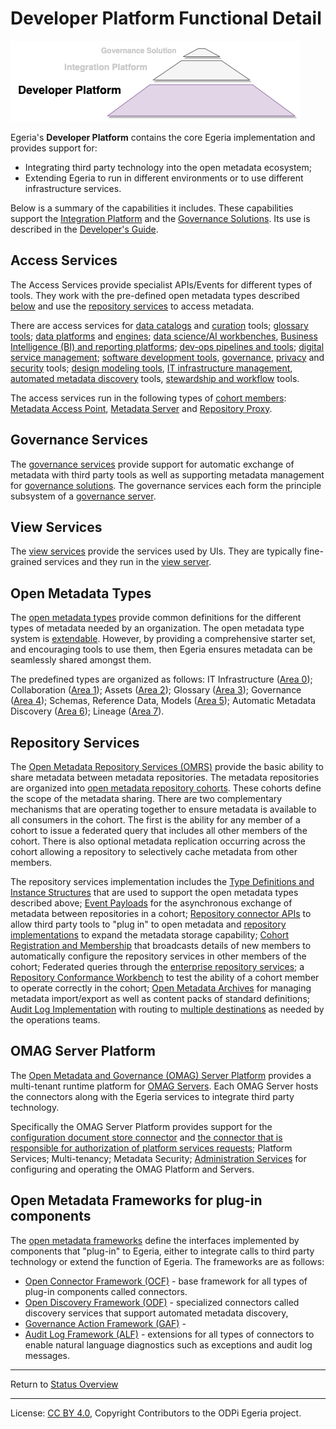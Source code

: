 <!-- SPDX-License-Identifier: CC-BY-4.0 -->
<!-- Copyright Contributors to the ODPi Egeria project 2020. -->

# Developer Platform Functional Detail


![Developer Platform Logo](developer-platform-logo.png)

Egeria's **Developer Platform** contains the core Egeria implementation and provides support for:
 * Integrating third party technology into the open metadata ecosystem;
 * Extending Egeria to run in different environments or to use different infrastructure services.

Below is a summary of the capabilities it includes.
These capabilities support the [Integration Platform](integration-platform-functional-detail.md)
and the [Governance Solutions](governance-solution-functional-detail.md).
Its use is described in the [Developer's Guide](../developer-guide).


## Access Services
The Access Services provide specialist APIs/Events for different
types of tools.  They work with the pre-defined open metadata types
described [below](#Open-Metadata-Types) and use the
[repository services](#Repository-Services) to access metadata.

There are access services for 
[data catalogs](../../../open-metadata-implementation/access-services/asset-consumer) and
[curation](../../../open-metadata-implementation/access-services/asset-owner) tools;
[glossary tools](../../../open-metadata-implementation/access-services/subject-area);
[data platforms](../../../open-metadata-implementation/access-services/data-platform) and
[engines](../../../open-metadata-implementation/access-services/data-engine);
[data science/AI workbenches](../../../open-metadata-implementation/access-services/data-science),
[Business Intelligence (BI) and reporting platforms](../../../open-metadata-implementation/access-services/information-view);
[dev-ops pipelines and tools](../../../open-metadata-implementation/access-services/dev-ops);
[digital service management](../../../open-metadata-implementation/access-services/digital-architecture);
[software development tools](../../../open-metadata-implementation/access-services/software-developer),
[governance](../../../open-metadata-implementation/access-services/governance-program),
[privacy](../../../open-metadata-implementation/access-services/data-privacy) and 
[security](../../../open-metadata-implementation/access-services/governance-engine) tools;
[design modeling tools](../../../open-metadata-implementation/access-services/design-model),
[IT infrastructure management](../../../open-metadata-implementation/access-services/it-infrastructure),
[automated metadata discovery](../../../open-metadata-implementation/access-services/discovery-engine) tools,
[stewardship and workflow](../../../open-metadata-implementation/access-services/stewardship-action) tools.

The access services run in the following types of [cohort members](../../../open-metadata-implementation/admin-services/docs/concepts/cohort-member.md):
[Metadata Access Point](../../../open-metadata-implementation/admin-services/docs/concepts/metadata-access-point.md),
[Metadata Server](../../../open-metadata-implementation/admin-services/docs/concepts/metadata-server.md) and
[Repository Proxy](../../../open-metadata-implementation/admin-services/docs/concepts/repository-proxy.md).

## Governance Services

The [governance services](../../../open-metadata-implementation/governance-servers) provide
support for automatic exchange of metadata with third party tools as well as
supporting metadata management for [governance solutions](governance-solution-functional-detail.md).
The governance services each form the principle subsystem of a 
[governance server](../../../open-metadata-implementation/admin-services/docs/concepts/governance-server-types.md).

## View Services

The [view services](../../../open-metadata-implementation/view-services) provide the services used by UIs.
They are typically fine-grained services and they
run in the [view server](../../../open-metadata-implementation/admin-services/docs/concepts/view-server.md).

## Open Metadata Types
The [open metadata types](../open-metadata-types) provide common definitions for the different types of
metadata needed by an organization.  The open metadata type system is
[extendable](../../../open-metadata-resources/open-metadata-archives/open-metadata-types).
However, by providing a comprehensive starter set, and encouraging tools
to use them, then Egeria ensures metadata can be seamlessly shared amongst them.

The predefined types are organized as follows:
IT Infrastructure ([Area 0](../open-metadata-types/Area-0-models.md)); 
Collaboration ([Area 1](../open-metadata-types/Area-1-models.md)); 
Assets ([Area 2](../open-metadata-types/Area-2-models.md));
Glossary ([Area 3](../open-metadata-types/Area-3-models.md));
Governance ([Area 4](../open-metadata-types/Area-4-models.md));
Schemas, Reference Data, Models ([Area 5](../open-metadata-types/Area-5-models.md));
Automatic Metadata Discovery ([Area 6](../open-metadata-types/Area-6-models.md));
Lineage ([Area 7](../open-metadata-types/Area-7-models.md)).

## Repository Services
The [Open Metadata Repository Services (OMRS)](../../../open-metadata-implementation/repository-services) provide
the basic ability to share metadata between
metadata repositories.  The metadata repositories are organized into
[open metadata repository cohorts](../../../open-metadata-implementation/repository-services/docs/open-metadata-repository-cohort.md).
These cohorts define the scope of the metadata sharing.
There are two complementary mechanisms that
are operating together to ensure metadata is available to all consumers
in the cohort.  The first is the ability for any member of a cohort to issue
a federated query that includes all other members of the cohort.
There is also optional metadata replication occurring across the cohort
allowing a repository to selectively cache metadata from other members.

The repository services implementation includes the
[Type Definitions and Instance Structures](../../../open-metadata-implementation/repository-services/docs/metadata-meta-model.md)
that are used to support the open metadata types described above;
[Event Payloads](../../../open-metadata-implementation/repository-services/docs/event-descriptions)
for the asynchronous exchange of metadata between repositories in a cohort;
[Repository connector APIs](../../../open-metadata-implementation/repository-services/docs/component-descriptions/connectors/repository-connector.md)
to allow third party tools to "plug in" to open metadata
and [repository implementations](../../../open-metadata-implementation/adapters/open-connectors/repository-services-connectors/open-metadata-collection-store-connectors)
to expand the metadata storage capability;
[Cohort Registration and Membership](../../../open-metadata-implementation/admin-services/docs/concepts/cohort-member.md)
that broadcasts details of new members to automatically configure the repository services in
other members of the cohort;
Federated queries through the [enterprise repository services](../../../open-metadata-implementation/repository-services/docs/subsystem-descriptions/enterprise-repository-services.md);
a [Repository Conformance Workbench](../../../open-metadata-conformance-suite/docs/repository-workbench)
to test the ability of a cohort member to operate correctly in the cohort;
[Open Metadata Archives](../../../open-metadata-resources/open-metadata-archives)
for managing metadata import/export as well as content packs of standard definitions;
[Audit Log Implementation](../../../open-metadata-implementation/repository-services/docs/component-descriptions/audit-log.md) with routing to
[multiple destinations](../../../open-metadata-implementation/admin-services/docs/user/configuring-the-audit-log.md) as needed by the
operations teams.

## OMAG Server Platform

The [Open Metadata and Governance (OMAG) Server Platform](../../../open-metadata-implementation/admin-services/docs/concepts/omag-server-platform.md)
provides a multi-tenant runtime platform for [OMAG Servers](../../../open-metadata-implementation/admin-services/docs/concepts/omag-server.md).
Each OMAG Server hosts the connectors along with the Egeria services to integrate third party technology.

Specifically the OMAG Server Platform provides
support for the 
[configuration document store connector](../../../open-metadata-implementation/admin-services/docs/user/configuring-the-configuration-document-store.md)
and [the connector that is responsible for authorization of platform services requests]();
Platform Services; Multi-tenancy; Metadata Security;
[Administration Services](../../../open-metadata-implementation/admin-services) for configuring and operating the OMAG Platform and Servers.

## Open Metadata Frameworks for plug-in components

The [open metadata frameworks](../../../open-metadata-implementation/frameworks) define the interfaces implemented by components that
"plug-in" to Egeria, either to integrate calls to third party technology or extend the function of Egeria.  The frameworks are as follows:

* [Open Connector Framework (OCF)](../../../open-metadata-implementation/frameworks/open-connector-framework) - base framework for all types of plug-in components called connectors.
* [Open Discovery Framework (ODF)](../../../open-metadata-implementation/frameworks/open-discovery-framework) - specialized connectors called discovery services that support automated metadata discovery,
* [Governance Action Framework (GAF)](../../../open-metadata-implementation/frameworks/governance-action-framework) - 
* [Audit Log Framework (ALF)](../../../open-metadata-implementation/frameworks/audit-log-framework) - extensions for all types of connectors to enable natural language diagnostics
such as exceptions and audit log messages. 

----
Return to [Status Overview](.)

----
License: [CC BY 4.0](https://creativecommons.org/licenses/by/4.0/),
Copyright Contributors to the ODPi Egeria project.